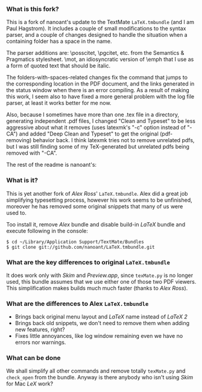 ### What is this fork?

This is a fork of nanoant's update to the TextMate `LaTeX.tmbundle` (and I am Paul Hagstrom).  It includes a couple of small modifications to the syntax parser, and a couple of changes designed to handle the situation when a containing folder has a space in the name.

The parser additions are:
\posscitet, \pgcitet, etc. from the Semantics & Pragmatics stylesheet.
\mot, an idiosyncratic version of \emph that I use as a form of quoted text that should be italic.

The folders-with-spaces-related changes fix the command that jumps to the corresponding location in the PDF document, and the links generated in the status window when there is an error compiling.  As a result of making this work, I seem also to have fixed a more general problem with the log file parser, at least it works better for me now.

Also, because I sometimes have more than one .tex file in a directory, generating independent .pdf files, I changed "Clean and Typeset" to be less aggressive about what it removes (uses latexmk's "-c" option instead of "-CA") and added "Deep Clean and Typeset" to get the original (pdf-removing) behavior back.  I think latexmk tries not to remove unrelated pdfs, but I was still finding some of my TeX-generated but unrelated pdfs being removed with "-CA".

The rest of the readme is nanoant's:


### What is it?

This is yet another fork of *Alex Ross*' `LaTeX.tmbundle`. Alex did a great job simplifying typesetting process, however his work seems to be unfinished, moreover he has removed some original snippets that many of us were used to.

Too install it, remove *Alex* bundle and disable build-in *LaTeX* bundle and execute following in the console:

	$ cd ~/Library/Application Support/TextMate/Bundles
	$ git clone git://github.com/nanoant/LaTeX.tmbundle.git

### What are the key differences to original `LaTeX.tmbundle`

It does work only with *Skim* and *Preview.app*, since `texMate.py` is no longer used, this bundle assumes that we use either one of those two PDF viewers. This simplification makes builds much much faster (thanks to *Alex Ross*).

### What are the differences to Alex `LaTeX.tmbundle`

* Brings back original menu layout and *LaTeX* name instead of *LaTeX 2*
* Brings back old snippets, we don't need to remove them when adding new features, right?
* Fixes little annoyances, like log window remaining even we have no errors nor warnings.

### What can be done

We shall simplify all other commands and remove totally `texMate.py` and `check_open` from the bundle. Anyway is there anybody who isn't using *Skim* for Mac *LeX* work?
